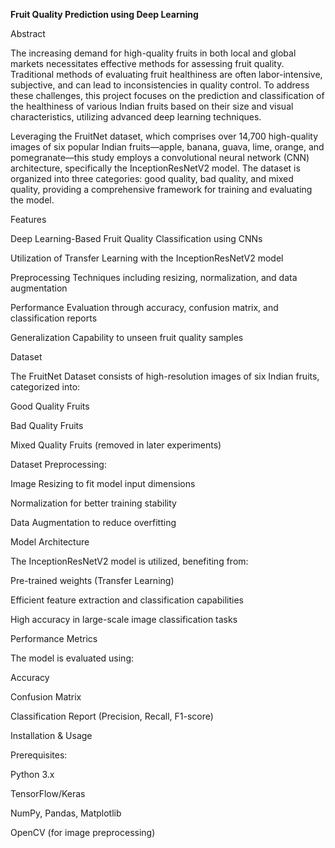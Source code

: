 **Fruit Quality Prediction using Deep Learning**

Abstract

The increasing demand for high-quality fruits in both local and global markets necessitates effective methods for assessing fruit quality. Traditional methods of evaluating fruit healthiness are often labor-intensive, subjective, and can lead to inconsistencies in quality control. To address these challenges, this project focuses on the prediction and classification of the healthiness of various Indian fruits based on their size and visual characteristics, utilizing advanced deep learning techniques.

Leveraging the FruitNet dataset, which comprises over 14,700 high-quality images of six popular Indian fruits—apple, banana, guava, lime, orange, and pomegranate—this study employs a convolutional neural network (CNN) architecture, specifically the InceptionResNetV2 model. The dataset is organized into three categories: good quality, bad quality, and mixed quality, providing a comprehensive framework for training and evaluating the model.

Features

Deep Learning-Based Fruit Quality Classification using CNNs

Utilization of Transfer Learning with the InceptionResNetV2 model

Preprocessing Techniques including resizing, normalization, and data augmentation

Performance Evaluation through accuracy, confusion matrix, and classification reports

Generalization Capability to unseen fruit quality samples

Dataset

The FruitNet Dataset consists of high-resolution images of six Indian fruits, categorized into:

Good Quality Fruits

Bad Quality Fruits

Mixed Quality Fruits (removed in later experiments)

Dataset Preprocessing:

Image Resizing to fit model input dimensions

Normalization for better training stability

Data Augmentation to reduce overfitting

Model Architecture

The InceptionResNetV2 model is utilized, benefiting from:

Pre-trained weights (Transfer Learning)

Efficient feature extraction and classification capabilities

High accuracy in large-scale image classification tasks

Performance Metrics

The model is evaluated using:

Accuracy

Confusion Matrix

Classification Report (Precision, Recall, F1-score)

Installation & Usage

Prerequisites:

Python 3.x

TensorFlow/Keras

NumPy, Pandas, Matplotlib

OpenCV (for image preprocessing)
